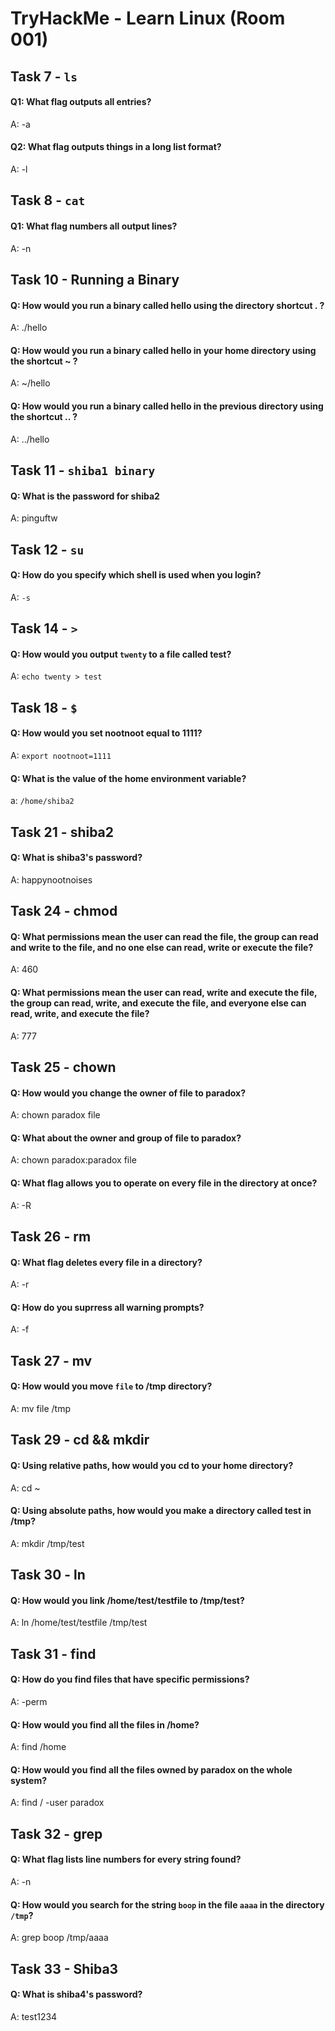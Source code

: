 #  TryHackMe - Learn Linux (Room 001)

## Task 7 - `ls`

#### Q1: What flag outputs all entries?

A: -a

#### Q2: What flag outputs things in a long list format?

A: -l

## Task 8 - `cat`

#### Q1: What flag numbers all output lines?

A: -n

## Task 10 - Running a  Binary

#### Q: How would you run a binary called hello using the directory shortcut . ?

A: ./hello

#### Q: How would you run a binary called hello in your home directory using the shortcut ~ ?

A: ~/hello

#### Q: How would you run a binary called hello in the previous directory using the shortcut .. ?

A: ../hello

## Task 11 - `shiba1 binary`

#### Q: What is the password for shiba2

A: pinguftw

## Task 12 - `su`

#### Q: How do you specify which shell is used when you login?

A: `-s`

## Task 14 - `>`

#### Q: How would you output `twenty` to a file called test?

A: `echo twenty > test`

## Task 18 - `$`

#### Q: How would you set nootnoot equal to 1111?

A: `export nootnoot=1111`

#### Q: What is the value of the home environment variable?

a: `/home/shiba2`

## Task 21 - shiba2

#### Q: What is shiba3's password?

A: happynootnoises

## Task 24 - chmod

#### Q: What permissions mean the user can read the file, the group can read and write to the file, and no one else can read, write or execute the file?

A: 460

#### Q: What permissions mean the user can read, write and execute the file, the group can read, write, and execute the file, and everyone else can read, write, and execute the file?

A: 777

## Task 25 - chown

#### Q: How would you change the owner of file to paradox?

A: chown paradox file

#### Q: What about the owner and group of file to paradox?

A: chown paradox:paradox file

#### Q: What flag allows you to operate on every file in the directory at once?

A: -R

## Task 26 - rm

#### Q: What flag deletes every file in a directory?

A: -r 

#### Q: How do you suprress all warning prompts?

A: -f

## Task 27 - mv

#### Q: How would you move `file` to /tmp directory?

A: mv file /tmp

## Task 29 - cd && mkdir

#### Q: Using relative paths, how would you cd to your home directory?

A: cd ~

#### Q: Using absolute paths, how would you make a directory called test in /tmp?

A: mkdir /tmp/test

## Task 30 - ln

#### Q: How would you link /home/test/testfile to /tmp/test?

A: ln /home/test/testfile /tmp/test

## Task 31 - find

#### Q: How do you find files that have specific permissions?

A: -perm

#### Q: How would you find all the files in /home?

A: find /home

#### Q: How would you find all the files owned by paradox on the whole system?

A: find / -user paradox

## Task 32 - grep

#### Q: What flag lists line numbers for every string found?

A: -n

#### Q: How would you search for the string `boop` in the file `aaaa` in the directory `/tmp`?

A: grep boop /tmp/aaaa

## Task 33 - Shiba3

#### Q: What is shiba4's password?

A: test1234